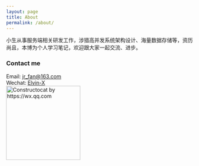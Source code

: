 ```yaml
---
layout: page
title: About
permalink: /about/
---
```


小生从事服务端相关研发工作，涉猎高并发系统架构设计、海量数据存储等，资历尚且，本博为个人学习笔记，欢迎跟大家一起交流、进步。

### Contact me


Email: [jr_fan@163.com](mailto:jr_fan@163.com)<br/>
Wechat: [Elvin-X](https://wx.qq.com)<br/>
<img src="{{ site.baseurl }}/images/wechat.png" alt="Constructocat by https://wx.qq.com" style="width: 200px;"/>
